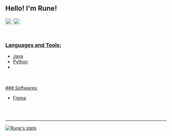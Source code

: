 
## Hello! I'm Rune!

<a href="https://www.linkedin.com/in/hana-coulson-8587a12a7/" target="_blank"><img align="left" alt="Rune C | LinkedIn" width="22px" src="https://www.svgrepo.com/show/510045/linkedin.svg" />
<a href="https://devpost.com/OneWingedMoth?ref_content=user-portfolio&ref_feature=portfolio&ref_medium=global-nav" target="_blank"><img align="left" alt="Aakarsh B | Devpost" width="22px" src="https://www.svgrepo.com/show/330293/devpost.svg" />

<br />
<br />
<br />

### Languages and Tools:

- Java
- Python
- 
<br />
<br />
### Softwares:

- Figma

<br />
<br />

---

[![Rune's stats](https://github-readme-stats.vercel.app/api?username=RuneCodes-B&include_all_commits=true&count_private=true&show_icons=true&line_height=20&title_color=FFFFFF&icon_color=FFFFFF&text_color=FFFFFF&bg_color=0D1117)](https://github.com/RuneCodes/github-readme-stats)
